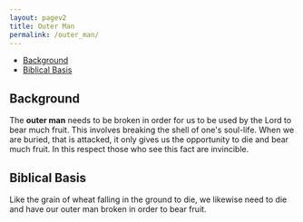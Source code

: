 ```yaml
---
layout: pagev2
title: Outer Man
permalink: /outer_man/
---
```

- [Background](#background)
- [Biblical Basis](#biblical-basis)

## Background

The **outer man** needs to be broken in order for us to be used by the Lord to bear much fruit. This involves breaking the shell of one's soul-life. When we are buried, that is attacked, it only gives us the opportunity to die and bear much fruit. In this respect those who see this fact are invincible. 

## Biblical Basis

Like the grain of wheat falling in the ground to die, we likewise need to die and have our outer man broken in order to bear fruit.